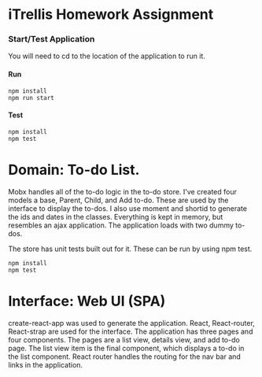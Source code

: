 # iTrellis Homework Assignment

### Start/Test Application

You will need to cd to the location of the application to run it.

#### Run
```
npm install
npm run start
```

#### Test
```
npm install
npm test
```

# Domain: To-do List. 

Mobx handles all of the to-do logic in the to-do store. I've created four models a base, Parent, Child, and Add to-do. These are used by the interface to display the to-dos. I also use moment and shortid to generate the ids and dates in the classes. Everything is kept in memory, but resembles an ajax application. The application loads with two dummy to-dos.

The store has unit tests built out for it. These can be run by using npm test. 

```
npm install
npm test
```
# Interface: Web UI (SPA) 

create-react-app was used to generate the application. React, React-router, React-strap are used for the interface. The application has three pages and four components. The pages are a list view, details view, and add to-do page. The list view item is the final component, which displays a to-do in the list component. React router handles the routing for the nav bar and links in the application.